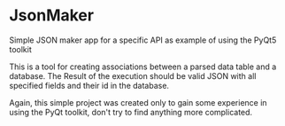 # JsonMaker
Simple JSON maker app for a specific API as example of using the PyQt5 toolkit

This is a tool for creating associations between a parsed data table and a database. 
The Result of the execution should be valid JSON with all specified fields and their id in the database. 

Again, this simple project was created only to gain some experience in using the PyQt toolkit, don't try to find anything more complicated.
